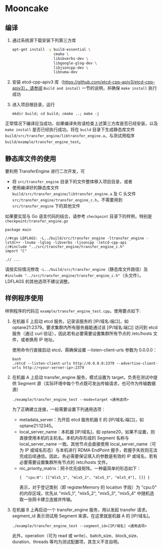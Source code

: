 # Mooncake

## 编译

1. 通过系统源下载安装下列第三方库
   ```bash
   apt-get install -y build-essential \
                      cmake \
                      libibverbs-dev \
                      libgoogle-glog-dev \
                      libjsoncpp-dev \
                      libnuma-dev
   ```

2. 安装 etcd-cpp-apiv3 库（https://github.com/etcd-cpp-apiv3/etcd-cpp-apiv3），请参阅 `Build and install` 一节的说明，并确保 `make install` 执行成功

3. 进入项目根目录，运行
   ```
   mkdir build; cd build; cmake ..; make -j
   ```

正常情况下编译应当成功，如果编译失败请检查上述第三方库是否已经安装，以及 `make install` 是否已经执行成功。将在 `build` 目录下生成静态库文件 `build/src/transfer_engine/libtransfer_engine.a`，与测试用程序 `build/example/transfer_engine_test`。

## 静态库文件的使用
要利用 TransferEngine 进行二次开发，可
- 将 `src/transfer_engine` 目录下的文件整体移入项目目录，或者
- 使用编译好的静态库文件 `build/src/transfer_engine/libtransfer_engine.a` 及 C 头文件 `src/transfer_engine/transfer_engine_c.h`，不需要用到 `src/transfer_engine` 下的其他文件

如果要实现与 Go 语言代码的结合，请参考 `checkpoint` 目录下的样例，特别是 `checkpoint/transfer_engine.go`
```
package main

//#cgo LDFLAGS: -L../build/src/transfer_engine -ltransfer_engine -lstdc++ -lnuma -lglog -libverbs -ljsoncpp -letcd-cpp-api
//#include "../src/transfer_engine/transfer_engine_c.h"
import "C"

.// ...
```
请按实际情况修改 `-L../build/src/transfer_engine`（静态库文件路径）及 `#include "../src/transfer_engine/transfer_engine_c.h"`（头文件）。LDFLAGS 的其他选项不建议调整。

## 样例程序使用
样例程序的代码见 `example/transfer_engine_test.cpp`。使用要点如下:

1. 在机器 E 上启动 etcd 服务，记录该服务的 [IP/域名:端口]，如 optane21:2379。要求集群内所有服务器能通过该 [IP/域名:端口] 访问到 etcd 服务（通过 curl 验证），因此若有必要需要设置集群所有节点的 /etc/hosts 文件，或者换用 IP 地址。

    使用命令行直接启动 etcd，需确保设置 --listen-client-urls 参数为 0.0.0.0：
    ```
    bash
    ./etcd --listen-client-urls http://0.0.0.0:2379 --advertise-client-urls http://<your-server-ip>:2379
    ```

2. 在机器 A 上启动 transfer_engine 服务，模式设置为 target，负责在测试中提供 Segment 源（实际环境中每个节点既可发出传输请求，也可作为传输数据源）

    ```
    ./example/transfer_engine_test --mode=target <通用选项>
    ```
   
    为了正确建立连接，一般需要设置下列通用选项：
    - metadata_server：为开启 etcd 服务机器 E 的 [IP/域名:端口]，如 optane21:12345。
    - local_server_name：本机器 [IP/域名]，如 optane20，如果不设置，则直接使用本机的主机名。本机内存形成的 Segment 名称与 local_server_name 一致。其他节点会直接使用 local_server_name（可为 IP 或域名形态）与本机进行 RDMA EndPoint 握手，若握手失败则无法完成后续通信。因此，务必需要保证填入的参数是有效的 IP 或域名，若有必要需要设置集群所有节点的 /etc/hosts 文件。
    - nic_priority_matrix：网卡优先级矩阵。一种最简单的形态如下：
        ```
        {  "cpu:0": [["mlx5_1", "mlx5_2", "mlx5_3", "mlx5_4"], []] }
        ```
        表示，对于登记类别（即 registerMemory 的 location 字段）为 "cpu:0" 的内存区域，优先从 "mlx5_1", "mlx5_2", "mlx5_3", "mlx5_4" 中随机选取一张网卡建立连接并传输。

3. 在机器 B 上再启动一个 transfer_engine 服务，用以发起 transfer 请求。segment_id 表示测试用 Segment 来源，在这里就是机器 A 的 [IP/域名]。
    ```
    ./example/transfer_engine_test --segment_id=[IP/域名] <通用选项>
    ```
    此外，operation（可为 read 或 write）、batch_size、block_size、duration、threads 等均为测试配置项，其含义不言自明。

